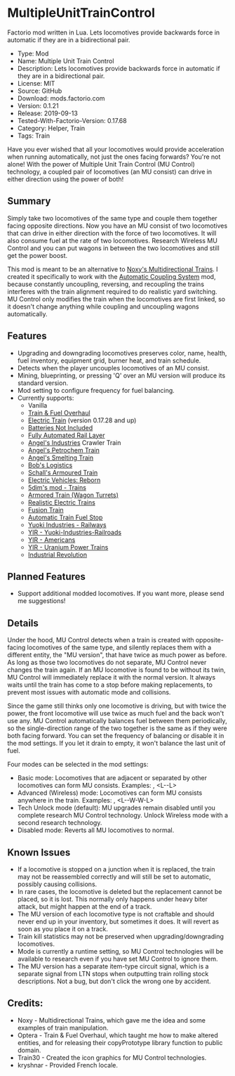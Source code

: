 # MultipleUnitTrainControl
Factorio mod written in Lua.  Lets locomotives provide backwards force in automatic if they are in a bidirectional pair.


- Type: Mod
- Name: Multiple Unit Train Control
- Description: Lets locomotives provide backwards force in automatic if they are in a bidirectional pair.
- License: MIT
- Source: GitHub
- Download: mods.factorio.com
- Version: 0.1.21
- Release: 2019-09-13
- Tested-With-Factorio-Version: 0.17.68
- Category: Helper, Train
- Tags: Train

Have you ever wished that all your locomotives would provide acceleration when running automatically, not just the ones facing forwards?  You're not alone!  With the power of Multiple Unit Train Control (MU Control) technology, a coupled pair of locomotives (an MU consist) can drive in either direction using the power of both!

## Summary
Simply take two locomotives of the same type and couple them together facing opposite directions.  Now you have an MU consist of two locomotives that can drive in either direction with the force of two locomotives.  It will also consume fuel at the rate of two locomotives.  Research Wireless MU Control and you can put wagons in between the two locomotives and still get the power boost.

This mod is meant to be an alternative to [Noxy's Multidirectional Trains](url=https://mods.factorio.com/mod/Noxys_Multidirectional_Trains).  I created it specifically to work with the [Automatic Coupling System](https://mods.factorio.com/mod/Automatic_Coupling_System) mod, because constantly uncoupling, reversing, and recoupling the trains interferes with the train alignment required to do realistic yard switching.  MU Control only modifies the train when the locomotives are first linked, so it doesn't change anything while coupling and uncoupling wagons automatically.

## Features
- Upgrading and downgrading locomotives preserves color, name, health, fuel inventory, equipment grid, burner heat, and train schedule.
- Detects when the player uncouples locomotives of an MU consist.
- Mining, blueprinting, or pressing 'Q' over an MU version will produce its standard version.
- Mod setting to configure frequency for fuel balancing.
- Currently supports: 
  - Vanilla
  - [Train & Fuel Overhaul](https://mods.factorio.com/mods/Optera/TrainOverhaul)
  - [Electric Train](https://mods.factorio.com/mod/ElectricTrain) (version 0.17.28 and up)
  - [Batteries Not Included](https://mods.factorio.com/mod/BatteriesNotIncluded)
  - [Fully Automated Rail Layer](https://mods.factorio.com/mod/FARL)
  - [Angel's Industries](https://mods.factorio.com/mod/angelsindustries) Crawler Train
  - [Angel's Petrochem Train](https://mods.factorio.com/mod/angelsaddons-petrotrain)
  - [Angel's Smelting Train](https://mods.factorio.com/mod/angelsaddons-smeltingtrain)
  - [Bob's Logistics](https://mods.factorio.com/mod/boblogistics)
  - [Schall's Armoured Train](https://mods.factorio.com/mod/SchallArmouredTrain)
  - [Electric Vehicles: Reborn](https://mods.factorio.com/mod/electric-vehicles-reborn)
  - [5dim's mod - Trains](https://mods.factorio.com/mod/5dim_trains)
  - [Armored Train (Wagon Turrets)](https://mods.factorio.com/mod/Armored-train)
  - [Realistic Electric Trains](https://mods.factorio.com/mod/Realistic_Electric_Trains)
  - [Fusion Train](https://mods.factorio.com/mod/FusionTrain)
  - [Automatic Train Fuel Stop](https://mods.factorio.com/mod/FuelTrainStop)
  - [Yuoki Industries - Railways](https://mods.factorio.com/mod/yi_railway)
  - [YIR - Yuoki-Industries-Railroads](https://mods.factorio.com/mod/z_yira_yuokirails)
  - [YIR - Americans](https://mods.factorio.com/mod/z_yira_american)
  - [YIR - Uranium Power Trains](https://mods.factorio.com/mod/z_yira_UP)
  - [Industrial Revolution](https://mods.factorio.com/mod/IndustrialRevolution)

## Planned Features
- Support additional modded locomotives.  If you want more, please send me suggestions!

## Details
Under the hood, MU Control detects when a train is created with opposite-facing locomotives of the same type, and silently replaces them with a different entity, the "MU version", that have twice as much power as before.  As long as those two locomotives do not separate, MU Control never changes the train again.  If an MU locomotive is found to be without its twin, MU Control will immediately replace it with the normal version.  It always waits until the train has come to a stop before making replacements, to prevent most issues with automatic mode and collisions.

Since the game still thinks only one locomotive is driving, but with twice the power, the front locomotive will use twice as much fuel and the back won't use any.  MU Control automatically balances fuel between them periodically, so the single-direction range of the two together is the same as if they were both facing forward.  You can set the frequency of balancing or disable it in the mod settings.  If you let it drain to empty, it won't balance the last unit of fuel.

Four modes can be selected in the mod settings:
- Basic mode: Locomotives that are adjacent or separated by other locomotives can form MU consists.  Examples:  <L-L>, <L-<L-L>-L>
- Advanced (Wireless) mode: Locomotives can form MU consists anywhere in the train.  Examples:  <L-W-W-W-W-L>, <L-<L-W-W-L>-W-W-L>
- Tech Unlock mode (default): MU upgrades remain disabled until you complete research MU Control technology.  Unlock Wireless mode with a second research technology.
- Disabled mode: Reverts all MU locomotives to normal.

## Known Issues
- If a locomotive is stopped on a junction when it is replaced, the train may not be reassembled correctly and will still be set to automatic, possibly causing collisions.
- In rare cases, the locomotive is deleted but the replacement cannot be placed, so it is lost. This normally only happens under heavy biter attack, but might happen at the end of a track.
- The MU version of each locomotive type is not craftable and should never end up in your inventory, but sometimes it does. It will revert as soon as you place it on a track.
- Train kill statistics may not be preserved when upgrading/downgrading locomotives.
- Mode is currently a runtime setting, so MU Control technologies will be available to research even if you have set MU Control to ignore them.
- The MU version has a separate item-type circuit signal, which is a separate signal from LTN stops when outputting train rolling stock descriptions. Not a bug, but don't click the wrong one by accident.

## Credits:
- Noxy - Multidirectional Trains, which gave me the idea and some examples of train manipulation.
- Optera - Train & Fuel Overhaul, which taught me how to make altered entities, and for releasing their copyPrototype library function to public domain.
- Train30 - Created the icon graphics for MU Control technologies.
- kryshnar - Provided French locale.